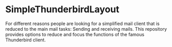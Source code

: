 # SimpleThunderbirdLayout
For different reasons people are looking for a simplified mail client that is reduced to the main mail tasks: Sending and receiving mails. This repository provides options to reduce and focus the functions of the famous Thunderbird client.
